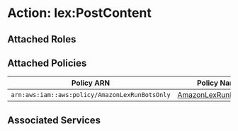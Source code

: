 # Action: lex:PostContent

## Attached Roles

## Attached Policies

| Policy ARN | Policy Name |
|------------|-------------|
| `arn:aws:iam::aws:policy/AmazonLexRunBotsOnly` | [AmazonLexRunBotsOnly](../policies.md#amazonlexrunbotsonly) |

## Associated Services

